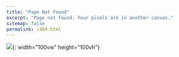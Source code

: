 ```yaml
---
title: "Page Not Found"
excerpt: "Page not found. Your pixels are in another canvas."
sitemap: false
permalink: /404.html
---
```


![](https://img.freepik.com/premium-vector/404-error-page-not-found-banner-with-cable-and-socket-or-cord-plug-for-website-blue_249405-130.jpg?w=2000){: width="100vw" height="100vh"}

